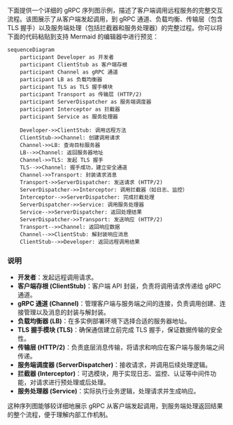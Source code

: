 下面提供一个详细的 gRPC 序列图示例，描述了客户端调用远程服务的完整交互流程。该图展示了从客户端发起调用，到 gRPC 通道、负载均衡、传输层（包含 TLS 握手）以及服务端处理（包括拦截器和服务处理器）的完整过程。你可以将下面的代码粘贴到支持 Mermaid 的编辑器中进行预览：

```mermaid
sequenceDiagram
    participant Developer as 开发者
    participant ClientStub as 客户端存根
    participant Channel as gRPC 通道
    participant LB as 负载均衡器
    participant TLS as TLS 握手模块
    participant Transport as 传输层 (HTTP/2)
    participant ServerDispatcher as 服务端调度器
    participant Interceptor as 拦截器
    participant Service as 服务处理器

    Developer->>ClientStub: 调用远程方法
    ClientStub->>Channel: 创建调用请求
    Channel->>LB: 查询目标服务器
    LB-->>Channel: 返回服务器地址
    Channel->>TLS: 发起 TLS 握手
    TLS-->>Channel: 握手成功，建立安全通道
    Channel->>Transport: 封装请求消息
    Transport->>ServerDispatcher: 发送请求 (HTTP/2)
    ServerDispatcher->>Interceptor: 调用拦截器（如日志、监控）
    Interceptor-->>ServerDispatcher: 完成拦截处理
    ServerDispatcher->>Service: 调用服务处理器
    Service-->>ServerDispatcher: 返回处理结果
    ServerDispatcher->>Transport: 发送响应 (HTTP/2)
    Transport-->>Channel: 返回响应数据
    Channel-->>ClientStub: 解封装响应消息
    ClientStub-->>Developer: 返回远程调用结果
```

### 说明

- **开发者**：发起远程调用请求。
- **客户端存根 (ClientStub)**：客户端 API 封装，负责将调用请求传递给 gRPC 通道。
- **gRPC 通道 (Channel)**：管理客户端与服务端之间的连接，负责调用创建、连接管理以及消息的封装与解封装。
- **负载均衡器 (LB)**：在多实例部署环境下选择合适的服务器地址。
- **TLS 握手模块 (TLS)**：确保通信建立前完成 TLS 握手，保证数据传输的安全性。
- **传输层 (HTTP/2)**：负责底层消息传输，将请求和响应在客户端与服务端之间传递。
- **服务端调度器 (ServerDispatcher)**：接收请求，并调用后续处理逻辑。
- **拦截器 (Interceptor)**：可选模块，用于实现日志、监控、认证等中间件功能，对请求进行预处理或后处理。
- **服务处理器 (Service)**：实际执行业务逻辑，处理请求并生成响应。

这种序列图能够较详细地展示 gRPC 从客户端发起调用，到服务端处理返回结果的整个流程，便于理解内部工作机制。